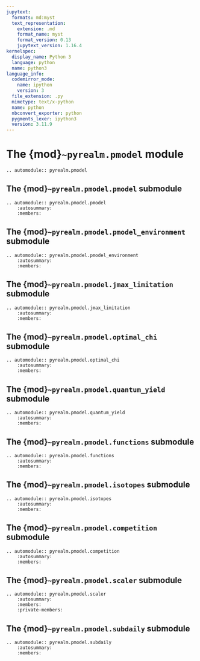 ```yaml
---
jupytext:
  formats: md:myst
  text_representation:
    extension: .md
    format_name: myst
    format_version: 0.13
    jupytext_version: 1.16.4
kernelspec:
  display_name: Python 3
  language: python
  name: python3
language_info:
  codemirror_mode:
    name: ipython
    version: 3
  file_extension: .py
  mimetype: text/x-python
  name: python
  nbconvert_exporter: python
  pygments_lexer: ipython3
  version: 3.11.9
---
```


# The {mod}`~pyrealm.pmodel` module

```{eval-rst}
.. automodule:: pyrealm.pmodel
```

## The {mod}`~pyrealm.pmodel.pmodel` submodule

```{eval-rst}
.. automodule:: pyrealm.pmodel.pmodel
    :autosummary:
    :members:
```

## The {mod}`~pyrealm.pmodel.pmodel_environment` submodule

```{eval-rst}
.. automodule:: pyrealm.pmodel.pmodel_environment
    :autosummary:
    :members:
```

## The {mod}`~pyrealm.pmodel.jmax_limitation` submodule

```{eval-rst}
.. automodule:: pyrealm.pmodel.jmax_limitation
    :autosummary:
    :members:
```

## The {mod}`~pyrealm.pmodel.optimal_chi` submodule

```{eval-rst}
.. automodule:: pyrealm.pmodel.optimal_chi
    :autosummary:
    :members:
```

## The {mod}`~pyrealm.pmodel.quantum_yield` submodule

```{eval-rst}
.. automodule:: pyrealm.pmodel.quantum_yield
    :autosummary:
    :members:
```

## The {mod}`~pyrealm.pmodel.functions` submodule

```{eval-rst}
.. automodule:: pyrealm.pmodel.functions
    :autosummary:
    :members:
```

## The {mod}`~pyrealm.pmodel.isotopes` submodule

```{eval-rst}
.. automodule:: pyrealm.pmodel.isotopes
    :autosummary:
    :members:
```

## The {mod}`~pyrealm.pmodel.competition` submodule

```{eval-rst}
.. automodule:: pyrealm.pmodel.competition
    :autosummary:
    :members:
```

## The {mod}`~pyrealm.pmodel.scaler` submodule

```{eval-rst}
.. automodule:: pyrealm.pmodel.scaler
    :autosummary:
    :members:
    :private-members:
```

## The {mod}`~pyrealm.pmodel.subdaily` submodule

```{eval-rst}
.. automodule:: pyrealm.pmodel.subdaily
    :autosummary:
    :members:
```
